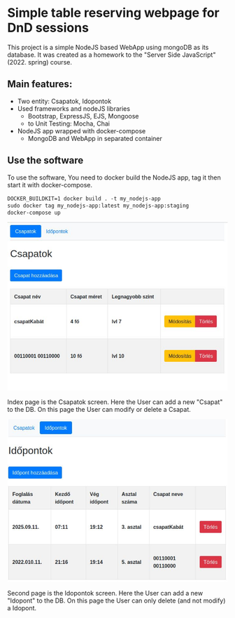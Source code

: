 # Simple table reserving webpage for DnD sessions
This project is a simple NodeJS based WebApp using mongoDB as its database.
It was created as a homework to the "Server Side JavaScript" (2022. spring) course.

## Main features:
- Two entity: Csapatok, Idopontok
- Used frameworks and nodeJS libraries
    - Bootstrap, ExpressJS, EJS, Mongoose
    - to Unit Testing: Mocha, Chai
- NodeJS app wrapped with docker-compose
    - MongoDB and WebApp in separated container 

## Use the software
To use the software, You need to docker build the NodeJS app, tag it then start it with docker-compose.
```
DOCKER_BUILDKIT=1 docker build . -t my_nodejs-app
sudo docker tag my_nodejs-app:latest my_nodejs-app:staging
docker-compose up
```

![Csapatok screen](csapatok.jpg)

Index page is the Csapatok screen. Here the User can add a new "Csapat" to the DB. 
On this page the User can modify or delete a Csapat.

![Idopontok screen](idopontok.jpg)

Second page is the Idopontok screen. Here the User can add a new "Idopont" to the DB. 
On this page the User can only delete (and not modify) a Idopont.

